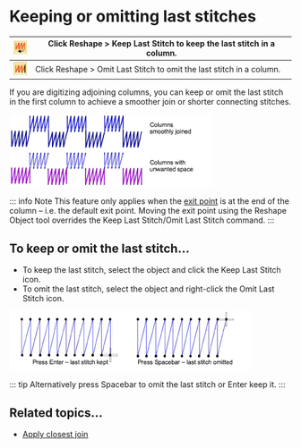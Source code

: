 # Keeping or omitting last stitches

| ![KeepLastStitch.png](assets/KeepLastStitch.png) | Click Reshape > Keep Last Stitch to keep the last stitch in a column. |
| ------------------------------------------------ | --------------------------------------------------------------------- |
| ![OmitLastStitch.png](assets/OmitLastStitch.png) | Click Reshape > Omit Last Stitch to omit the last stitch in a column. |

If you are digitizing adjoining columns, you can keep or omit the last stitch in the first column to achieve a smoother join or shorter connecting stitches.

![connectors00043.png](assets/connectors00043.png)

::: info Note
This feature only applies when the [exit point](../../glossary/glossary#exit-point) is at the end of the column – i.e. the default exit point. Moving the exit point using the Reshape Object tool overrides the Keep Last Stitch/Omit Last Stitch command.
:::

## To keep or omit the last stitch...

- To keep the last stitch, select the object and click the Keep Last Stitch icon.
- To omit the last stitch, select the object and right-click the Omit Last Stitch icon.

![connectors00046.png](assets/connectors00046.png)

::: tip
Alternatively press Spacebar to omit the last stitch or Enter keep it.
:::

## Related topics...

- [Apply closest join](Apply_closest_join)
